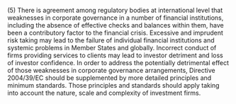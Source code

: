 (5) There is agreement among regulatory bodies at international level that weaknesses in corporate governance in a number of financial institutions, including the absence of effective checks and balances within them, have been a contributory factor to the financial crisis. Excessive and imprudent risk taking may lead to the failure of individual financial institutions and systemic problems in Member States and globally. Incorrect conduct of firms providing services to clients may lead to investor detriment and loss of investor confidence. In order to address the potentially detrimental effect of those weaknesses in corporate governance arrangements, Directive 2004/39/EC should be supplemented by more detailed principles and minimum standards. Those principles and standards should apply taking into account the nature, scale and complexity of investment firms.